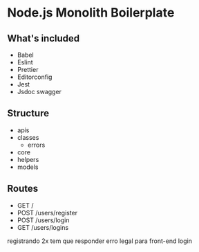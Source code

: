 # Node.js Monolith Boilerplate

## What's included

* Babel
* Eslint
* Prettier
* Editorconfig
* Jest
* Jsdoc swagger

## Structure

* apis
* classes
  - errors
* core
* helpers
* models

## Routes

* GET /
* POST /users/register
* POST /users/login
* GET /users/logins


registrando 2x tem que responder erro legal para front-end
login
